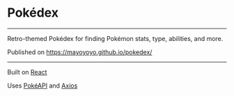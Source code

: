 # Pokédex

---

Retro-themed Pokédex for finding Pokémon stats, type, abilities, and more.

Published on https://mayoyoyo.github.io/pokedex/ 

---

Built on [React](https://reactjs.org/)

Uses [PokéAPI](https://pokeapi.co/) and [Axios](https://github.com/axios/axios)
